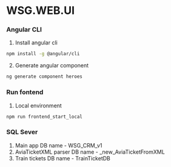 # WSG.WEB.UI

### Angular CLI

1. Install angular cli
```bash
npm install -g @angular/cli
```
2. Generate angular component
```bash
ng generate component heroes
```

### Run fontend
1. Local environment
```bash
npm run frontend_start_local
```


### SQL Sever
1. Main app DB name - WSG_CRM_v1
2. AviaTicketXML parser DB name - _new_AviaTicketFromXML
3. Train tickets DB name - TrainTicketDB
